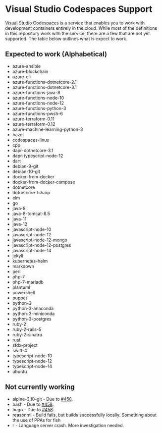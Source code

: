 # Visual Studio Codespaces Support

[Visual Studio Codespaces](http://aka.ms/vso) is a service that enables you to work with development containers entirely in the cloud. While most of the definitions in this repository work with the service, there are a few that are not yet supported. The table below outlines what is expect to work.

## Expected to work (Alphabetical)

* azure-ansible
* azure-blockchain
* azure-cli
* azure-functions-dotnetcore-2.1
* azure-functions-dotnetcore-3.1
* azure-functions-java-8
* azure-functions-node-10
* azure-functions-node-12
* azure-functions-python-3
* azure-functions-pwsh-6
* azure-terraform-0.11
* azure-terraform-0.12
* azure-machine-learning-python-3
* bazel
* codespaces-linux
* cpp
* dapr-dotnetcore-3.1
* dapr-typescript-node-12
* dart
* debian-9-git
* debian-10-git
* docker-from-docker
* docker-from-docker-compose
* dotnetcore
* dotnetcore-fsharp
* elm
* go
* java-8
* java-8-tomcat-8.5
* java-11
* java-12
* javascript-node-10
* javascript-node-12
* javascript-node-12-mongo
* javascript-node-12-postgres
* javascript-node-14
* jekyll
* kubernetes-helm
* markdown
* perl
* php-7
* php-7-mariadb
* plantuml
* powershell
* puppet
* python-3
* python-3-anaconda
* python-3-miniconda
* python-3-postgres
* ruby-2
* ruby-2-rails-5
* ruby-2-sinatra
* rust
* sfdx-project
* swift-4
* typescript-node-10
* typescript-node-12
* typescript-node-14
* ubuntu

## Not currently working

* alpine-3.10-git - Due to [#458](https://github.com/MicrosoftDocs/vsonline/issues/458).
* bash - Due to [#458](https://github.com/MicrosoftDocs/vsonline/issues/458).
* hugo - Due to [#458](https://github.com/MicrosoftDocs/vsonline/issues/458).
* reasonml - Build fails, but builds successfully locally. Something about the use of PPAs for fish
* r - Language server crash. More investigation needed.
